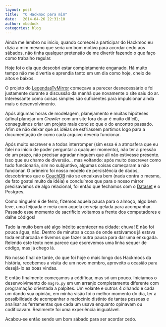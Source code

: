 ```yaml
---
layout: post
title:  "O Hackmoc para mim"
date:   2014-04-26 22:31:10
author: mbodock
categories: blog
---
```


Ainda me lembro no inicio, quando comecei a participar do Hackmoc eu dizia a
mim mesmo que seria um bom motivo para acordar cedo aos sábados, não tinha
qualquer pretensão de me divertir fazendo o que faço como trabalho regular.

Hoje foi o dia que descobri estar completamente enganado. Há muito tempo não
me divertia e aprendia tanto em um dia como hoje, cheio de altos e baixos.

O projeto do [LegendasTvMirror][legendastvmirror] começava a parecer desnecessário 
e foi justamente durante a discussão da manhã que novamente o site saiu do ar.
Interessante como coisas simples são suficientes para impulsionar ainda mais o
desenvolvimento.

Após algumas horas de modelagem, planejamento e muitas hipóteses (afinal planejar
um _Crawler_ com um site fora do ar é muito difícil), conseguimos criar um projeto
mais conciso que o do encontro passado. Afim de não deixar que as idéias se 
esfriassem partimos logo para a documentação de como cada arquivo deveria funcionar.

Após muito escrever e a todos interromper (sim essa é a atmosfera que eu falei no inicio
de poder perguntar a qualquer momento), não ter a pressão de um prazo, não precisar agradar
ninguém que ali não estivesse presente. Isso que eu chamo de diversão... mas voltando:
após muito descrever como tudo funcionaria, sim no subjuntivo, algumas coisas começaram
a não funcionar. O primeiro foi nosso modelo de persistência de dados, descobrimos que o
[CouchDB][couchdb] não se encaixava bem (nada contra o mesmo, de fato gostei muito da idéia) 
e concluímos que para o nosso mirror precisavamos de algo relacional, foi então que fechamos 
com o [Dataset][dataset] e o Postgres.

Como ninguém é de ferro, fizemos aquela pausa para o almoço, algo bem leve, uma
feijoada e meia com aquela cerveja gelada para acompanhar. Passado esse momento
de sacrifício voltamos a frente dos computadores e dalhe códigos!

Tudo ia muito bem até algo inédito acontecer na cidade: chuva! E não foi pouca água, não.
Dentro de minutos a copa de onde estávamos já estava toda encharcada e tivemos que 
fazer outra pausa para dar uma enxugada. Relendo este texto nem parece que escrevemos uma
linha sequer de código, mas já chego lá.

No nosso final de tarde, do que foi hoje o mais longo dos Hackmocs da história, recebemos a
visita de um novo membro, aproveito a ocasião para desejá-lo as boas vindas.

E então finalmente começamos a códificar, mas só um pouco. Iniciamos o desenvolvimento do
`magro.py` em um arranjo completamente diferente com programação orientada a palpites. Um volante
e outros 4 olhando e cada um dando sua opinião, em minha visão foi o melhor momento do dia,
ter a possibilidade de acompanhar o raciocínio distinto de tantas pessoas e analisar as 
ferramentas que cada um usava enquanto opinavam ou codificavam. Realmente foi uma experiência
inigualável.

Acabou-se então sendo um bom sábado para ser acordar cedo.

[legendastvmirror]: https://github.com/HackMoc/legendastvmirror
[couchdb]: https://pythonhosted.org/CouchDB/
[Dataset]: https://dataset.readthedocs.org/en/latest/
